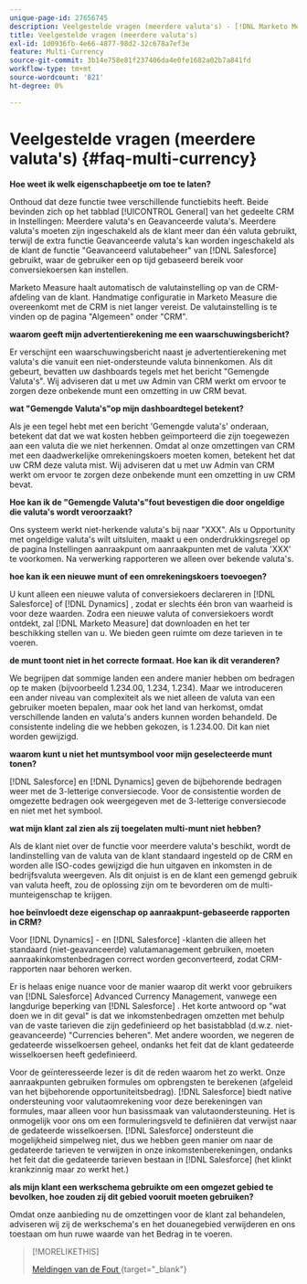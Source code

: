 ```yaml
---
unique-page-id: 27656745
description: Veelgestelde vragen (meerdere valuta's) - [!DNL Marketo Measure]
title: Veelgestelde vragen (meerdere valuta's)
exl-id: 1d0936fb-4e66-4877-98d2-32c678a7ef3e
feature: Multi-Currency
source-git-commit: 3b14e758e81f237406da4e0fe1682a02b7a841fd
workflow-type: tm+mt
source-wordcount: '821'
ht-degree: 0%

---
```


# Veelgestelde vragen (meerdere valuta&#39;s) {#faq-multi-currency}

**Hoe weet ik welk eigenschapbeetje om toe te laten?**

Onthoud dat deze functie twee verschillende functiebits heeft. Beide bevinden zich op het tabblad [!UICONTROL General] van het gedeelte CRM in Instellingen: Meerdere valuta&#39;s en Geavanceerde valuta&#39;s. Meerdere valuta&#39;s moeten zijn ingeschakeld als de klant meer dan één valuta gebruikt, terwijl de extra functie Geavanceerde valuta&#39;s kan worden ingeschakeld als de klant de functie &quot;Geavanceerd valutabeheer&quot; van [!DNL Salesforce] gebruikt, waar de gebruiker een op tijd gebaseerd bereik voor conversiekoersen kan instellen.

Marketo Measure haalt automatisch de valutainstelling op van de CRM-afdeling van de klant. Handmatige configuratie in Marketo Measure die overeenkomt met de CRM is niet langer vereist. De valutainstelling is te vinden op de pagina &quot;Algemeen&quot; onder &quot;CRM&quot;.

**waarom geeft mijn advertentierekening me een waarschuwingsbericht?**

Er verschijnt een waarschuwingsbericht naast je advertentierekening met valuta&#39;s die vanuit een niet-ondersteunde valuta binnenkomen. Als dit gebeurt, bevatten uw dashboards tegels met het bericht &quot;Gemengde Valuta&#39;s&quot;. Wij adviseren dat u met uw Admin van CRM werkt om ervoor te zorgen deze onbekende munt een omzetting in uw CRM bevat.

**wat &quot;Gemengde Valuta&#39;s&quot;op mijn dashboardtegel betekent?**

Als je een tegel hebt met een bericht &#39;Gemengde valuta&#39;s&#39; onderaan, betekent dat dat we wat kosten hebben geïmporteerd die zijn toegewezen aan een valuta die we niet herkennen. Omdat al onze omzettingen van CRM met een daadwerkelijke omrekeningskoers moeten komen, betekent het dat uw CRM deze valuta mist. Wij adviseren dat u met uw Admin van CRM werkt om ervoor te zorgen deze onbekende munt een omzetting in uw CRM bevat.

**Hoe kan ik de &quot;Gemengde Valuta&#39;s&quot;fout bevestigen die door ongeldige die valuta&#39;s wordt veroorzaakt?**

Ons systeem werkt niet-herkende valuta&#39;s bij naar &quot;XXX&quot;. Als u Opportunity met ongeldige valuta&#39;s wilt uitsluiten, maakt u een onderdrukkingsregel op de pagina Instellingen aanraakpunt om aanraakpunten met de valuta &#39;XXX&#39; te voorkomen. Na verwerking rapporteren we alleen over bekende valuta&#39;s.

**hoe kan ik een nieuwe munt of een omrekeningskoers toevoegen?**

U kunt alleen een nieuwe valuta of conversiekoers declareren in [!DNL Salesforce] of [!DNL Dynamics] , zodat er slechts één bron van waarheid is voor deze waarden. Zodra een nieuwe valuta of conversiekoers wordt ontdekt, zal [!DNL Marketo Measure] dat downloaden en het ter beschikking stellen van u. We bieden geen ruimte om deze tarieven in te voeren.

**de munt toont niet in het correcte formaat. Hoe kan ik dit veranderen?**

We begrijpen dat sommige landen een andere manier hebben om bedragen op te maken (bijvoorbeeld 1.234.00, 1.234, 1.234). Maar we introduceren een ander niveau van complexiteit als we niet alleen de valuta van een gebruiker moeten bepalen, maar ook het land van herkomst, omdat verschillende landen en valuta&#39;s anders kunnen worden behandeld. De consistente indeling die we hebben gekozen, is 1.234.00. Dit kan niet worden gewijzigd.

**waarom kunt u niet het muntsymbool voor mijn geselecteerde munt tonen?**

[!DNL Salesforce] en [!DNL Dynamics] geven de bijbehorende bedragen weer met de 3-letterige conversiecode. Voor de consistentie worden de omgezette bedragen ook weergegeven met de 3-letterige conversiecode en niet met het symbool.

**wat mijn klant zal zien als zij toegelaten multi-munt niet hebben?**

Als de klant niet over de functie voor meerdere valuta&#39;s beschikt, wordt de landinstelling van de valuta van de klant standaard ingesteld op de CRM en worden alle ISO-codes gewijzigd die hun uitgaven en inkomsten in de bedrijfsvaluta weergeven. Als dit onjuist is en de klant een gemengd gebruik van valuta heeft, zou de oplossing zijn om te bevorderen om de multi-munteigenschap te krijgen.

**hoe beïnvloedt deze eigenschap op aanraakpunt-gebaseerde rapporten in CRM?**

Voor [!DNL Dynamics] - en [!DNL Salesforce] -klanten die alleen het standaard (niet-geavanceerde) valutamanagement gebruiken, moeten aanraakinkomstenbedragen correct worden geconverteerd, zodat CRM-rapporten naar behoren werken.

Er is helaas enige nuance voor de manier waarop dit werkt voor gebruikers van [!DNL Salesforce] Advanced Currency Management, vanwege een langdurige beperking van [!DNL Salesforce] . Het korte antwoord op &quot;wat doen we in dit geval&quot; is dat we inkomstenbedragen omzetten met behulp van de vaste tarieven die zijn gedefinieerd op het basistabblad (d.w.z. niet-geavanceerde) &quot;Currencies beheren&quot;. Met andere woorden, we negeren de gedateerde wisselkoersen geheel, ondanks het feit dat de klant gedateerde wisselkoersen heeft gedefinieerd.

Voor de geïnteresseerde lezer is dit de reden waarom het zo werkt. Onze aanraakpunten gebruiken formules om opbrengsten te berekenen (afgeleid van het bijbehorende opportuniteitsbedrag). [!DNL Salesforce] biedt native ondersteuning voor valutaomrekening voor deze berekeningen van formules, maar alleen voor hun basissmaak van valutaondersteuning. Het is onmogelijk voor ons om een formuleringsveld te definiëren dat verwijst naar de gedateerde wisselkoersen. [!DNL Salesforce] ondersteunt die mogelijkheid simpelweg niet, dus we hebben geen manier om naar de gedateerde tarieven te verwijzen in onze inkomstenberekeningen, ondanks het feit dat die gedateerde tarieven bestaan in [!DNL Salesforce] (het klinkt krankzinnig maar zo werkt het.)

**als mijn klant een werkschema gebruikte om een omgezet gebied te bevolken, hoe zouden zij dit gebied vooruit moeten gebruiken?**

Omdat onze aanbieding nu de omzettingen voor de klant zal behandelen, adviseren wij zij de werkschema&#39;s en het douanegebied verwijderen en ons toestaan om hun ruwe waarde van het Bedrag in te voeren.

>[!MORELIKETHIS]
>
>[ Meldingen van de Fout ](/help/configuration-and-setup/getting-started-with-marketo-measure/error-notifications.md){target="_blank"}
